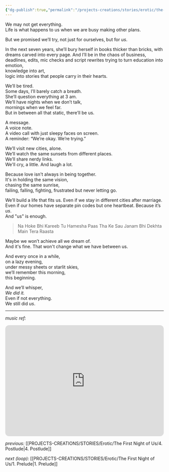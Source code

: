 ```yaml
---
{"dg-publish":true,"permalink":"/projects-creations/stories/erotic/the-first-night-of-us/bonus-promise/","created":"2025-07-19T14:24:23.252+05:30","updated":"2025-07-19T15:32:03.297+05:30"}
---
```


We may not get everything.  
Life is what happens to us when we are busy making other plans.

But we promised we’ll try, not just for ourselves, but for _us_.

In the next seven years, she’ll bury herself in books thicker than bricks, with dreams carved into every page.
And I’ll be in the chaos of business, deadlines, edits, mic checks and script rewrites
trying to turn education into emotion,  
knowledge into art,  
logic into stories that people carry in their hearts.

We’ll be tired.  
Some days, I’ll barely catch a breath.  
She’ll question everything at 3 am.  
We’ll have nights when we don’t talk,  
mornings when we feel far.  
But in between all that static, there’ll be us.

A message.  
A voice note.  
A video call with just sleepy faces on screen.  
A reminder: “We’re okay. We’re trying.”

We’ll visit new cities, alone.  
We’ll watch the same sunsets from different places.  
We’ll share nerdy links.  
We'll cry, a little. 
And laugh a lot.

Because love isn't always in being together.  
It's in holding the same vision,  
chasing the same sunrise,  
failing, falling, fighting, frustrated
but never letting go.

We’ll build a life that fits us.
Even if we stay in different cities after marriage.  
Even if our homes have separate pin codes but one heartbeat.
Because it’s _us_.  
And "us" is enough.

> Na Hoke Bhi Kareeb Tu
> Hamesha Paas Tha
> Ke Sau Janam Bhi Dekhta
> Main Tera Raasta

Maybe we won’t achieve all we dream of.  
And it's fine.
That won't change what we have between us.

And every once in a while,  
on a lazy evening,  
under messy sheets or starlit skies,  
we’ll remember this morning,  
this beginning.

And we’ll whisper,  
_We did it._  
Even if not everything.  
We still did _us_.

---

*music ref:*

<iframe data-testid="embed-iframe" style="border-radius:12px" src="https://open.spotify.com/embed/track/6nqcnz9l2e9HBFS7j3E5Z7?utm_source=generator&theme=0" width="100%" height="352" frameBorder="0" allowfullscreen="" allow="autoplay; clipboard-write; encrypted-media; fullscreen; picture-in-picture" loading="lazy"></iframe>


*previous:*
[[PROJECTS-CREATIONS/STORIES/Erotic/The First Night of Us/4. Postlude\|4. Postlude]]

*next (loop):*
[[PROJECTS-CREATIONS/STORIES/Erotic/The First Night of Us/1. Prelude\|1. Prelude]]